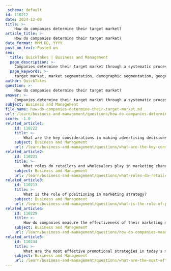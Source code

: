 ```yaml
---
_schema: default
id: 110212
date: 2024-12-09
title: >-
    How do companies determine their target market?
article_title: >-
    How do companies determine their target market?
date_format: MMM DD, YYYY
post_on_text: Posted on
seo:
  title: QuickTakes | Business and Management
  page_description: >-
    Companies determine their target market through a systematic process involving market segmentation, targeting, and positioning (STP), analyzing consumer behaviors, and conducting ongoing research and adjustment.
  page_keywords: >-
    target market, market segmentation, demographic segmentation, geographic segmentation, psychographic segmentation, behavioral segmentation, targeting strategy, positioning strategy, consumer behavior, market research, data analysis, marketing campaigns, competitive landscape, consumer preferences, audience engagement
author: QuickTakes
question: >-
    How do companies determine their target market?
answer: >-
    Companies determine their target market through a systematic process that involves several key steps, primarily focusing on market segmentation, targeting, and positioning (often referred to as the STP process). Here’s a detailed overview of how this process works:\n\n1. **Market Segmentation**: This is the first step where companies divide the broader market into smaller, more manageable segments based on shared characteristics. Segmentation can be based on various factors, including:\n   - **Demographic Segmentation**: Classifying consumers by measurable characteristics such as age, gender, income, education level, and household size.\n   - **Geographic Segmentation**: Dividing the market based on geographical locations, which can include countries, regions, cities, or neighborhoods.\n   - **Psychographic Segmentation**: This involves categorizing consumers based on their psychological traits, including values, attitudes, interests, and lifestyles.\n   - **Behavioral Segmentation**: This focuses on consumer behaviors, such as usage frequency, brand loyalty, and the benefits sought from products.\n\n2. **Targeting**: After identifying potential segments, companies evaluate the attractiveness of each segment and select one or more to focus their marketing efforts on. This can involve:\n   - **Primary Target Market**: The main group of consumers that the company aims to reach.\n   - **Secondary Target Market**: A smaller group that may have growth potential and can be targeted with specific marketing strategies.\n\n3. **Positioning**: Once the target market is identified, companies develop a positioning strategy to create a distinct image of their product or service in the minds of the target consumers. This involves tailoring marketing messages and product features to meet the specific needs and preferences of the target market.\n\n4. **Data Analysis and Research**: Companies often conduct market research to gather data about consumer preferences, behaviors, and trends. This can include surveys, focus groups, and analysis of competitors’ strategies. Understanding the competitive landscape helps businesses refine their target market and marketing strategies.\n\n5. **Continuous Monitoring and Adjustment**: The target market may evolve over time due to changes in consumer preferences, market conditions, or competitive dynamics. Companies need to continuously monitor their target market and adjust their strategies accordingly to remain relevant and effective.\n\nBy following these steps, companies can effectively identify their target market, allowing them to create focused, personalized, and impactful marketing campaigns that resonate with their ideal audience. This strategic approach not only enhances customer engagement but also drives business growth by aligning products and services with consumer needs.
subject: Business and Management
file_name: how-do-companies-determine-their-target-market.md
url: /learn/business-and-management/questions/how-do-companies-determine-their-target-market
score: -1.0
related_article1:
    id: 110222
    title: >-
        What are the key considerations in making advertising decisions?
    subject: Business and Management
    url: /learn/business-and-management/questions/what-are-the-key-considerations-in-making-advertising-decisions
related_article2:
    id: 110221
    title: >-
        What roles do retailers and wholesalers play in marketing channels?
    subject: Business and Management
    url: /learn/business-and-management/questions/what-roles-do-retailers-and-wholesalers-play-in-marketing-channels
related_article3:
    id: 110213
    title: >-
        What is the role of positioning in marketing strategy?
    subject: Business and Management
    url: /learn/business-and-management/questions/what-is-the-role-of-positioning-in-marketing-strategy
related_article4:
    id: 110229
    title: >-
        How do companies measure the effectiveness of their marketing mix?
    subject: Business and Management
    url: /learn/business-and-management/questions/how-do-companies-measure-the-effectiveness-of-their-marketing-mix
related_article5:
    id: 110234
    title: >-
        What are the most effective promotional strategies in today's market?
    subject: Business and Management
    url: /learn/business-and-management/questions/what-are-the-most-effective-promotional-strategies-in-todays-market
---
```


&nbsp;